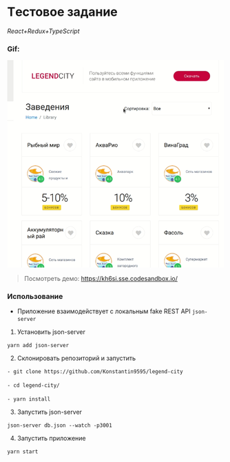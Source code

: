 # Tестовое задание
*React+Redux+TypeScript*

### Gif:
![](legend.gif)

> Посмотреть демо: <https://kh6si.sse.codesandbox.io/>

### Использование
- Приложение взаимодействует с локальным fake REST API `json-server`

1. Установить json-server
```
yarn add json-server 
```

2. Склонировать репозиторий и запустить 
```
- git clone https://github.com/Konstantin9595/legend-city

- cd legend-city/

- yarn install
```

3. Запустить json-server
```
json-server db.json --watch -p3001
```

4. Запустить приложение
```
yarn start

```

